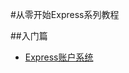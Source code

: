 #从零开始Express系列教程

##入门篇
- [Express账户系统](http://mherman.org/blog/2015/01/31/local-authentication-with-passport-and-express-4/#.VopHy5N95Yc)
